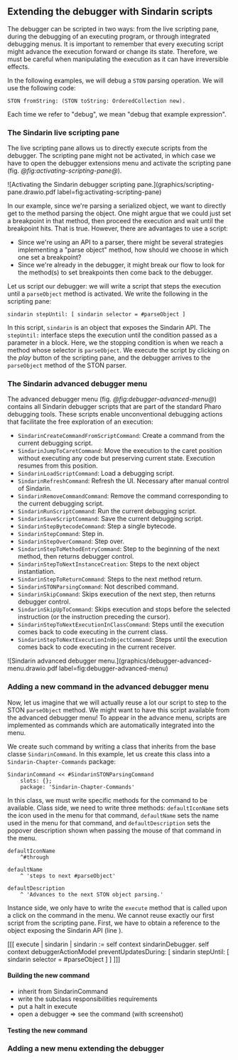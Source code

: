 ## Extending the debugger with Sindarin scripts 

The debugger can be scripted in two ways: from the live scripting pane, during the debugging of an executing program, or through integrated debugging menus.
It is important to remember that every executing script might advance the execution forward or change its state.
Therefore, we must be careful when manipulating the execution as it can have irreversible effects.

In the following examples, we will debug a `STON` parsing operation.
We will use the following code:

```Smalltalk
STON fromString: (STON toString: OrderedCollection new).
```

Each time we refer to "debug", we mean "debug that example expression".


### The Sindarin live scripting pane
The live scripting pane allows us to directly execute scripts from the debugger.
The scripting pane might not be activated, in which case we have to open the debugger extensions menu and activate the scripting pane (fig. *@fig:activating-scripting-pane@*).

![Activating the Sindarin debugger scripting pane.](graphics/scripting-pane.drawio.pdf label=fig:activating-scripting-pane)

In our example, since we're parsing a serialized object, we want to directly get to the method parsing the object.
One might argue that we could just set a breakpoint in that method, then proceed the execution and wait until the breakpoint hits.
That is true.
However, there are advantages to use a script:
- Since we're using an API to a parser, there might be several strategies implementing a "parse object" method, how should we choose in which one set a breakpoint?
- Since we're already in the debugger, it might break our flow to look for the method(s) to set breakpoints then come back to the debugger.

Let us script our debugger: we will write a script that steps the execution until a `parseObject` method is activated.
We write the following in the scripting pane:
```Smalltalk
sindarin stepUntil: [ sindarin selector = #parseObject ]
```

In this script, `sindarin` is an object that exposes the Sindarin API.
The `stepUntil:` interface steps the execution until the condition passed as a parameter in a block.
Here, we the stopping condition is when we reach a method whose selector is `parseObject`.
We execute the script by clicking on the *play* button of the scripting pane, and the debugger arrives to the `parseObject` method of the STON parser.

### The Sindarin advanced debugger menu

The advanced debugger menu (fig. *@fig:debugger-advanced-menu@*) contains all Sindarin debugger scripts that are part of the standard Pharo debugging tools.
These scripts enable unconventional debugging actions that facilitate the free exploration of an execution:

- `SindarinCreateCommandFromScriptCommand`: Create a command from the current debugging script.
- `SindarinJumpToCaretCommand`: Move the execution to the caret position without executing any code but preserving current state. Execution resumes from this position.
- `SindarinLoadScriptCommand`: Load a debugging script.
- `SindarinRefreshCommand`: Refresh the UI. Necessary after manual control of Sindarin.
- `SindarinRemoveCommandCommand`: Remove the command corresponding to the current debugging script.
- `SindarinRunScriptCommand`: Run the current debugging script.
- `SindarinSaveScriptCommand`: Save the current debugging script.
- `SindarinStepBytecodeCommand`: Step a single bytecode.
- `SindarinStepCommand`: Step in.
- `SindarinStepOverCommand`: Step over.
- `SindarinStepToMethodEntryCommand`: Step to the beginning of the next method, then returns debugger control.
- `SindarinStepToNextInstanceCreation`: Steps to the next object instantiation.
- `SindarinStepToReturnCommand`: Steps to the next method return.
- `SindarinSTONParsingCommand`: Not described command.
- `SindarinSkipCommand`: Skips execution of the next step, then returns debugger control.
- `SindarinSkipUpToCommand`: Skips execution and stops before the selected instruction (or the instruction preceding the cursor).
- `SindarinStepToNextExecutionInClassCommand`: Steps until the execution comes back to code executing in the current class.
- `SindarinStepToNextExecutionInObjectCommand`: Steps until the execution comes back to code executing in the current receiver.

![Sindarin advanced debugger menu.](graphics/debugger-advanced-menu.drawio.pdf label=fig:debugger-advanced-menu)


### Adding a new command in the advanced debugger menu

Now, let us imagine that we will actually reuse a lot our script to step to the STON `parseObject` method.
We might want to have this script available from the advanced debugger menu!
To appear in the advance menu, scripts are implemented as commands which are automatically integrated into the menu.

We create such command by writing a class that inherits from the base classe `SindarinCommand`.
In this example, let us create this class into a `Sindarin-Chapter-Commands` package:

```Smalltalk
SindarinCommand << #SindarinSTONParsingCommand
	slots: {};
	package: 'Sindarin-Chapter-Commands'
```

In this class, we must write specific methods for the command to be available.
Class side, we need to write three methods: `defaultIconName` sets the icon used in the menu for that command, `defaultName` sets the name used in the menu for that command,  and `defaultDescription` sets the popover description shown when passing the mouse of that command in the menu.

```Smalltalk
defaultIconName
	^#through

defaultName
	^ 'steps to next #parseObject'

defaultDescription
	^ 'Advances to the next STON object parsing.'
```

Instance side, we only have to write the `execute` method that is called upon a click on the command in the menu.
We cannot reuse exactly our first script from the scripting pane.
First, we have to obtain a reference to the object exposing the Sindarin API (line ).

[[[
    execute
	| sindarin |
	sindarin := self context sindarinDebugger.
	self context debuggerActionModel preventUpdatesDuring: [
			sindarin stepUntil: [ sindarin selector = #parseObject ] ]
]]]



#### Building the new command

- inherit from SindarinCommand
- write the subclass responsibilities requirements
- put a halt in execute
- open a debugger => see the command (with screenshot)

#### Testing the new command


### Adding a new menu extending the debugger
